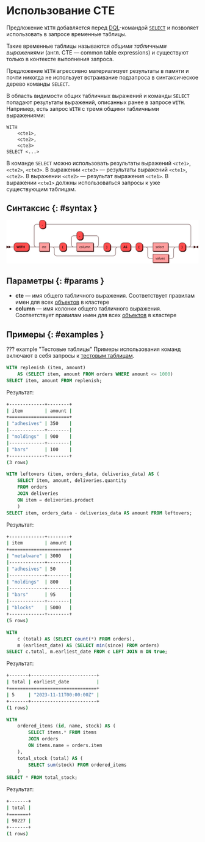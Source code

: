 # Использование CTE

Предложение `WITH` добавляется перед [DQL](dql.md)-командой
[`SELECT`](select.md) и позволяет использовать в запросе временные
таблицы.

Такие временные таблицы называются *общими табличными выражениями*
(англ. CTE — common table expressions) и существуют только в контексте
выполнения запроса.

Предложение `WITH` агрессивно материализует результаты в памяти и почти
никогда не использует встраивание подзапроса в синтаксическое дерево
команды `SELECT`.

В область видимости общих табличных выражений и команды `SELECT` попадают
результаты выражений, описанных ранее в запросе `WITH`. Например, есть
запрос `WITH` с тремя общими табличными выражениями:

```
WITH
    <cte1>,
    <cte2>,
    <cte3>
SELECT <...>
```

В команде `SELECT` можно использовать результаты выражений `<cte1>`,
`<cte2>`, `<cte3>`. В выражении `<cte3>` — результаты выражений `<cte1>`,
`<cte2>`. В выражении `<cte2>` — результат выражения `<cte1>`. В выражении
`<cte1>` должны использоваться запросы к уже существующим таблицам.

## Синтаксис {: #syntax }

![WITH](../../images/ebnf/with.svg)

## Параметры {: #params }

* **cte** — имя общего табличного выражения. Соответствует правилам
  имен для всех [объектов](object.md) в кластере
* **column** — имя колонки общего табличного выражения. Соответствует
  правилам имен для всех [объектов](object.md) в кластере

## Примеры {: #examples }

??? example "Тестовые таблицы"
    Примеры использования команд включают в себя запросы к [тестовым
    таблицам](../legend.md).

```sql title="Запрос WITH и CTE с предложением WHERE"
WITH replenish (item, amount)
    AS (SELECT item, amount FROM orders WHERE amount <= 1000)
SELECT item, amount FROM replenish;
```

Результат:

```bash
+-------------+--------+
| item        | amount |
+======================+
| "adhesives" | 350    |
|-------------+--------|
| "moldings"  | 900    |
|-------------+--------|
| "bars"      | 100    |
+-------------+--------+
(3 rows)
```

```sql title="Запрос WITH и CTE с внутренним соединением"
WITH leftovers (item, orders_data, deliveries_data) AS (
    SELECT item, amount, deliveries.quantity
    FROM orders
    JOIN deliveries
    ON item = deliveries.product
    )
SELECT item, orders_data - deliveries_data AS amount FROM leftovers;
```

Результат:

```bash
+-------------+--------+
| item        | amount |
+======================+
| "metalware" | 3000   |
|-------------+--------|
| "adhesives" | 50     |
|-------------+--------|
| "moldings"  | 800    |
|-------------+--------|
| "bars"      | 95     |
|-------------+--------|
| "blocks"    | 5000   |
+-------------+--------+
(5 rows)
```

```sql title="Запрос WITH с двумя независимыми CTE"
WITH
    c (total) AS (SELECT count(*) FROM orders),
    m (earliest_date) AS (SELECT min(since) FROM orders)
SELECT c.total, m.earliest_date FROM c LEFT JOIN m ON true;
```

Результат:

```bash
+-------+------------------------+
| total | earliest_date          |
+================================+
| 5     | "2023-11-11T00:00:00Z" |
+-------+------------------------+
(1 rows)
```

```sql title="Запрос WITH, в котором результат CTE <i>ordered_items</i> используется в CTE <i>total_stock</i>"
WITH
    ordered_items (id, name, stock) AS (
        SELECT items.* FROM items
        JOIN orders
        ON items.name = orders.item
    ),
    total_stock (total) AS (
        SELECT sum(stock) FROM ordered_items
    )
SELECT * FROM total_stock;
```

Результат:

```bash
+-------+
| total |
+=======+
| 90227 |
+-------+
(1 rows)
```
